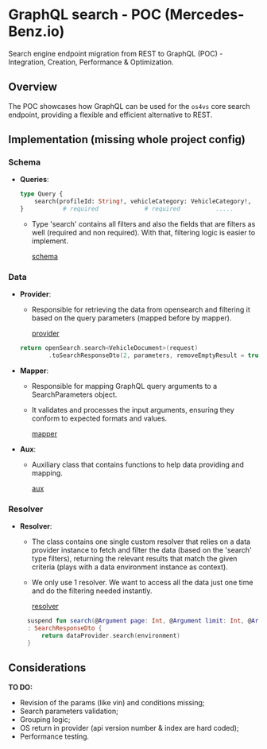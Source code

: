 # GraphQL search - POC (Mercedes-Benz.io)

Search engine endpoint migration from REST to GraphQL (POC) - Integration, Creation, Performance & Optimization.

## Overview

The POC showcases how GraphQL can be used for the `os4vs` core search endpoint, providing a flexible and efficient alternative to REST.

## Implementation (missing whole project config)

### Schema

- **Queries**:
  ```graphql
  type Query {
      search(profileId: String!, vehicleCategory: VehicleCategory!,  language: String, modelIdentifier: [VehicleClass!]): [SearchResult]
  }           # required             # required          .....        # optional          # optional
    ```

    - Type 'search' contains all filters and also the fields that are filters as well (required and non required). With that, filtering logic is
  easier to implement.

      [schema](./schema.graphqls)

### Data 

- **Provider**:
    - Responsible for retrieving the data from opensearch and filtering it based on the query parameters (mapped before by mapper).

      [provider](./data/ProviderQL.kt)

    ```kt
    return openSearch.search<VehicleDocument>(request)
            .toSearchResponseDto(2, parameters, removeEmptyResult = true)
    ```

- **Mapper**:
    - Responsible for mapping GraphQL query arguments to a SearchParameters object.
    - It validates and processes the input arguments, ensuring they conform to expected formats and values.

        [mapper](./data/MapperQL.kt)

- **Aux**:
    - Auxiliary class that contains functions to help data providing and mapping.

      [aux](./data/AuxQl.kt)

### Resolver

- **Resolver**:
    - The class contains one single custom resolver that relies on a data provider instance to fetch and filter the data (based on the 'search' type filters), returning the relevant results that match the given criteria (plays with a data environment instance as context).
    - We only use 1 resolver. We want to access all the data just one time and do the filtering needed instantly.

      [resolver](./resolver/ResolverQL.kt)

  ```kt
    suspend fun search(@Argument page: Int, @Argument limit: Int, @Argument sortingType: Sorting, @Argument profileId: String, @Argument vehicleCategory: VehicleCategory, @Argument contextType: ContextType? = ContextType.B2C, @Argument language: String? = null, @Argument modelIdentifier: Set<String>? = null, @Argument bodyType: Set<String>? = null, @Argument brand: Set<String>? = null, @Argument modelYear: Range? = null, @Argument price: ValueRange? = null, @Argument monthlyRate: ValueRange? = null, @Argument campaigns: Set<String>? = null, @Argument fuelType: Set<String>? = null, @Argument driveType: Set<String>? = null, @Argument gearBox: Set<String>? = null, @Argument enginePowerKW: Range? = null, @Argument enginePowerHP: Range? = null, @Argument upholstery: Set<String>? = null, @Argument upholsteryName: Set<String>? = null, @Argument upholsteryPolish: Set<String>? = null, @Argument equipment: Set<String>? = null, @Argument packages: Set<String>? = null, @Argument lines: Set<String>? = null, @Argument color: Set<String>? = null, @Argument colorName: Set<String>? = null, @Argument colorPolish: Set<String>? = null, @Argument baumuster4: String? = null, @Argument variantId: String? = null, @Argument dealerId: Set<String>? = null, @Argument stockType: Set<String>? = null, @Argument payload: IntRange? = null, @Argument maximumWeight: IntRange? = null, @Argument dimensionsLength: IntRange? = null, @Argument dimensionsWidth: IntRange? = null, @Argument dimensionsHeight: IntRange? = null, @Argument seats: Set<String>? = null, @Argument estimatedArrivalDate: Range? = null, @Argument motorization: Set<String>? = null, @Argument typeClass: Set<String>? = null, @Argument faceLift: Int? = null, @Argument vinOrCommissionNumber: String? = null, @Argument modelDesignation: Set<String>? = null, @Argument torque: IntRange? = null, @Argument vehicleHeight: IntRange? = null, @Argument wheelBase: IntRange? = null, @Argument generation: Set<Generation>? = null, @Argument productionDate: Range? = null, @Argument buildType: Set<String>? = null, @Argument mileage: IntRange? = null, @Argument firstRegistrationDate: Range? = null, @Argument stockCategories: Set<String>? = null, environment: DataFetchingEnvironment)
    : SearchResponseDto {
        return dataProvider.search(environment)
    }
    ```

## Considerations

**TO DO:**
- Revision of the params (like vin) and conditions missing;
- Search parameters validation;
- Grouping logic;
- OS return in provider (api version number & index are hard coded);
- Performance testing.

